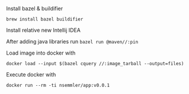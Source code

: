 Install bazel & buildifier
    
    brew install bazel buildifier

Install relative new Intellij IDEA

After adding java libraries run `bazel run @maven//:pin` 

Load image into docker with 

    docker load --input $(bazel cquery //:image_tarball --output=files)

Execute docker with

    docker run --rm -ti nsemmler/app:v0.0.1

